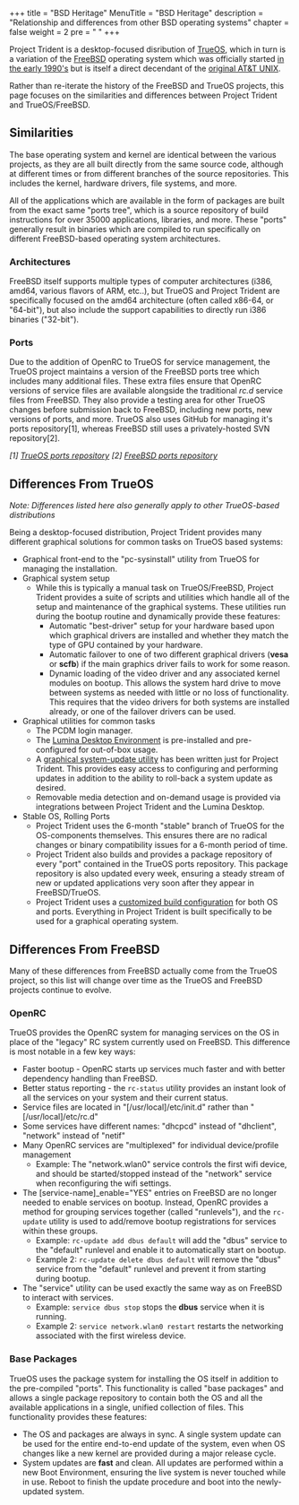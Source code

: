 +++
title = "BSD Heritage"
MenuTitle = "BSD Heritage"
description = "Relationship and differences from other BSD operating systems"
chapter = false
weight = 2
pre = "<i class='fa fa-server'></i>	"
+++

Project Trident is a desktop-focused disribution of [TrueOS](http://trueos.org), which in turn is a variation of the [FreeBSD](http://freebsd.org) operating system which was officially started [in the early 1990's](https://www.freebsd.org/doc/handbook/history.html) but is itself a direct decendant of the [original AT&T UNIX](http://www.unix.org/what_is_unix/history_timeline.html).

Rather than re-iterate the history of the FreeBSD and TrueOS projects, this page focuses on the similarities and differences between Project Trident and TrueOS/FreeBSD.

## Similarities
The base operating system and kernel are identical between the various projects, as they are all built directly from the same source code, although at different times or from different branches of the source repositories.
This includes the kernel, hardware drivers, file systems, and more.

All of the applications which are available in the form of packages are built from the exact same "ports tree", which is a source repository of build instructions for over 35000 applications, libraries, and more.
These "ports" generally result in binaries which are compiled to run specifically on different FreeBSD-based operating system architectures.

### Architectures
FreeBSD itself supports multiple types of computer architectures (i386, amd64, various flavors of ARM, etc..), but TrueOS and Project Trident are specifically focused on the amd64 architecture (often called x86-64, or "64-bit"), but also include the support capabilities to directly run i386 binaries ("32-bit").

### Ports
Due to the addition of OpenRC to TrueOS for service management, the TrueOS project maintains a version of the FreeBSD ports tree which includes many additional files.
These extra files ensure that OpenRC versions of service files are available alongside the traditional *rc.d* service files from FreeBSD.
They also provide a testing area for other TrueOS changes before submission back to FreeBSD, including new ports, new versions of ports, and more.
TrueOS also uses GitHub for managing it's ports repository[1], whereas FreeBSD still uses a privately-hosted SVN repository[2].

*[1] [TrueOS ports repository](https://github.com/trueos/trueos-ports)*
*[2] [FreeBSD ports repository](https://svn.freebsd.org/)*

## Differences From TrueOS
*Note: Differences listed here also generally apply to other TrueOS-based distributions*

Being a desktop-focused distribution, Project Trident provides many different graphical solutions for common tasks on TrueOS based systems:

* Graphical front-end to the "pc-sysinstall" utility from TrueOS for managing the installation.
* Graphical system setup
   * While this is typically a manual task on TrueOS/FreeBSD, Project Trident provides a suite of scripts and utilities which handle all of the setup and maintenance of the graphical systems.
     These utilities run during the bootup routine and dynamically provide these features:
      * Automatic "best-driver" setup for your hardware based upon which graphical drivers are installed and whether they match the type of GPU contained by your hardware.
      * Automatic failover to one of two different graphical drivers (**vesa** or **scfb**) if the main graphics driver fails to work for some reason.
      * Dynamic loading of the video driver and any associated kernel modules on bootup.
        This allows the system hard drive to move between systems as needed with little or no loss of functionality.
        This requires that the video drivers for both systems are installed already, or one of the failover drivers can be used.
* Graphical utilities for common tasks
   * The PCDM login manager.
   * The [Lumina Desktop Environment](https://lumina-desktop.org) is pre-installed and pre-configured for out-of-box usage.
   * A [graphical system-update utility](https://github.com/project-trident/trident-updatemgr) has been written just for Project Trident. This provides easy access to configuring and performing updates in addition to the ability to roll-back a system update as desired.
   * Removable media detection and on-demand usage is provided via integrations between Project Trident and the Lumina Desktop.
* Stable OS, Rolling Ports
   * Project Trident uses the 6-month "stable" branch of TrueOS for the OS-components themselves. This ensures there are no radical changes or binary compatibility issues for a 6-month period of time.
   * Project Trident also builds and provides a package repository of every "port" contained in the TrueOS ports repository. This package repository is also updated every week, ensuring a steady stream of new or updated applications very soon after they appear in FreeBSD/TrueOS.
   * Project Trident uses a [customized build configuration](https://github.com/project-trident/trident-build/blob/master/trident-master.json/) for both OS and ports.
     Everything in Project Trident is built specifically to be used for a graphical operating system.

## Differences From FreeBSD

Many of these differences from FreeBSD actually come from the TrueOS project, so this list will change over time as the TrueOS and FreeBSD projects continue to evolve.

### OpenRC

TrueOS provides the OpenRC system for managing services on the OS in place of the "legacy" RC system currently used on FreeBSD. This difference is most notable in a few key ways:

* Faster bootup - OpenRC starts up services much faster and with better dependency handling than FreeBSD.
* Better status reporting - the `rc-status` utility provides an instant look of all the services on your system and their current status.
* Service files are located in "[/usr/local]/etc/init.d" rather than "[/usr/local]/etc/rc.d"
* Some services have different names: "dhcpcd" instead of "dhclient", "network" instead of "netif"
* Many OpenRC services are "multiplexed" for individual device/profile management
   * Example: The "network.wlan0" service controls the first wifi device, and should be started/stopped instead of the "network" service when reconfiguring the wifi settings.
* The [service-name]_enable="YES" entries on FreeBSD are no longer needed to enable services on bootup. Instead, OpenRC provides a method for grouping services together (called "runlevels"), and the `rc-update` utility is used to add/remove bootup registrations for services within these groups.
   * Example: `rc-update add dbus default` will add the "dbus" service to the "default" runlevel and enable it to automatically start on bootup. 
   * Example 2: `rc-update delete dbus default` will remove the "dbus" service from the "default" runlevel and prevent it from starting during bootup.
* The "service" utility can be used exactly the same way as on FreeBSD to interact with services.
   * Example: `service dbus stop` stops the **dbus** service when it is running.
   * Example 2: `service network.wlan0 restart` restarts the networking associated with the first wireless device.

### Base Packages 

TrueOS uses the package system for installing the OS itself in addition to the pre-compiled "ports". This functionality is called "base packages" and allows a single package repository to contain both the OS and all the available applications in a single, unified collection of files. This functionality provides these features:

* The OS and packages are always in sync. A single system update can be used for the entire end-to-end update of the system, even when OS changes like a new kernel are provided during a major release cycle.
* System updates are **fast** and clean. All updates are performed within a new Boot Environment, ensuring the live system is never touched while in use. Reboot to finish the update procedure and boot into the newly-updated system.
